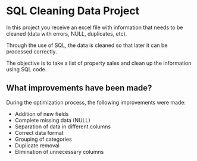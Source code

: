 # SQL Cleaning Data Project

In this project you receive an excel file with information that needs to be cleaned (data with errors, NULL, duplicates, etc).

Through the use of SQL, the data is cleaned so that later it can be processed correctly.

The objective is to take a list of property sales and clean up the information using SQL code.

## What improvements have been made?
During the optimization process, the following improvements were made:

- Addition of new fields
- Complete missing data (NULL)
- Separation of data in different columns
- Correct data format
- Grouping of categories
- Duplicate removal
- Elimination of unnecessary columns

